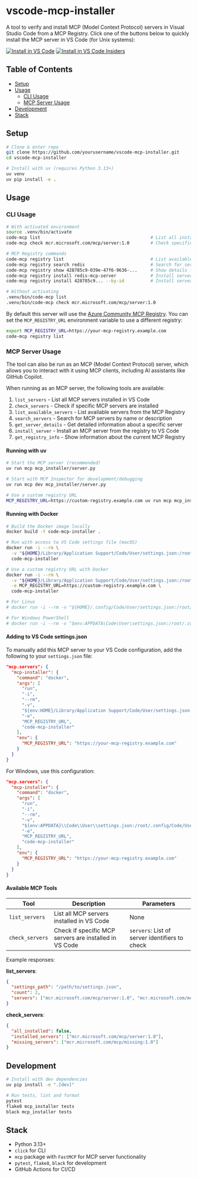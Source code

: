 # vscode-mcp-installer

A tool to verify and install MCP (Model Context Protocol) servers in Visual Studio Code from a MCP Registry. Click one of the buttons below to quickly install the MCP server in VS Code (for Unix systems):

[![Install in VS Code](https://img.shields.io/badge/VS_Code-Docker-0098FF?style=flat-square&logo=visualstudiocode&logoColor=white)](https://vscode.dev/redirect/mcp/install?name=mcp-installer&config=%7B%22command%22%3A%22docker%22%2C%22args%22%3A%5B%22run%22%2C%22-i%22%2C%22--rm%22%2C%22-v%22%2C%22%24%7Benv%3AHOME%7D%2FLibrary%2FApplication%20Support%2FCode%2FUser%2Fsettings.json%3A%2Froot%2F.config%2FCode%2FUser%2Fsettings.json%3Aro%22%2C%22code-mcp-installer%22%5D%7D) [![Install in VS Code Insiders](https://img.shields.io/badge/VS_Code_Insiders-Docker-24bfa5?style=flat-square&logo=visualstudiocode&logoColor=white)](https://insiders.vscode.dev/redirect/mcp/install?name=mcp-installer&config=%7B%22command%22%3A%22docker%22%2C%22args%22%3A%5B%22run%22%2C%22-i%22%2C%22--rm%22%2C%22-v%22%2C%22%24%7Benv%3AHOME%7D%2FLibrary%2FApplication%20Support%2FCode%2FUser%2Fsettings.json%3A%2Froot%2F.config%2FCode%2FUser%2Fsettings.json%3Aro%22%2C%22code-mcp-installer%22%5D%7D&quality=insiders)

## Table of Contents

- [Setup](#setup)
- [Usage](#usage)
  - [CLI Usage](#cli-usage)
  - [MCP Server Usage](#mcp-server-usage)
- [Development](#development)
- [Stack](#stack)

## Setup

```zsh
# Clone & enter repo
git clone https://github.com/yourusername/vscode-mcp-installer.git
cd vscode-mcp-installer

# Install with uv (requires Python 3.13+)
uv venv
uv pip install -e .
```

## Usage

### CLI Usage

```zsh
# With activated environment
source .venv/bin/activate
code-mcp list                                          # List all installed MCP servers
code-mcp check mcr.microsoft.com/mcp/server:1.0        # Check specific server(s)

# MCP Registry commands
code-mcp registry list                                 # List available servers from registry
code-mcp registry search redis                         # Search for servers with "redis" as exact name/or inside the description
code-mcp registry show 428785c9-039e-47f6-9636-...     # Show details for a specific server
code-mcp registry install redis-mcp-server             # Install server by name
code-mcp registry install 428785c9... --by-id          # Install server by ID

# Without activating
.venv/bin/code-mcp list
.venv/bin/code-mcp check mcr.microsoft.com/mcp/server:1.0
```

By default this server will use the [Azure Community MCP Registry](https://demo.registry.azure-mcp.net). You can set the `MCP_REGISTRY_URL` environment variable to use a different registry:

```zsh
export MCP_REGISTRY_URL=https://your-mcp-registry.example.com
code-mcp registry list
```

### MCP Server Usage

The tool can also be run as an MCP (Model Context Protocol) server, which allows you to interact with it using MCP clients, including AI assistants like GitHub Copilot.

When running as an MCP server, the following tools are available:

1. `list_servers` - List all MCP servers installed in VS Code
2. `check_servers` - Check if specific MCP servers are installed
3. `list_available_servers` - List available servers from the MCP Registry
4. `search_servers` - Search for MCP servers by name or description
5. `get_server_details` - Get detailed information about a specific server
6. `install_server` - Install an MCP server from the registry to VS Code
7. `get_registry_info` - Show information about the current MCP Registry

#### Running with uv

```zsh
# Start the MCP server (recommended)
uv run mcp mcp_installer/server.py

# Start with MCP Inspector for development/debugging
uv run mcp dev mcp_installer/server.py

# Use a custom registry URL
MCP_REGISTRY_URL=https://custom-registry.example.com uv run mcp mcp_installer/server.py
```

#### Running with Docker

```zsh
# Build the Docker image locally
docker build -t code-mcp-installer .

# Run with access to VS Code settings file (macOS)
docker run -i --rm \
  -v "${HOME}/Library/Application Support/Code/User/settings.json:/root/.config/Code/User/settings.json:ro" \
  code-mcp-installer

# Use a custom registry URL with Docker
docker run -i --rm \
  -v "${HOME}/Library/Application Support/Code/User/settings.json:/root/.config/Code/User/settings.json:ro" \
  -e MCP_REGISTRY_URL=https://custom-registry.example.com \
  code-mcp-installer

# For Linux
# docker run -i --rm -v "${HOME}/.config/Code/User/settings.json:/root/.config/Code/User/settings.json:ro" code-mcp-installer

# For Windows PowerShell
# docker run -i --rm -v "$env:APPDATA\Code\User\settings.json:/root/.config/Code/User/settings.json:ro" code-mcp-installer
```

#### Adding to VS Code settings.json

To manually add this MCP server to your VS Code configuration, add the following to your `settings.json` file:

```json
"mcp.servers": {
  "mcp-installer": {
    "command": "docker",
    "args": [
      "run",
      "-i",
      "--rm",
      "-v",
      "${env:HOME}/Library/Application Support/Code/User/settings.json:/root/.config/Code/User/settings.json:ro",
      "-e",
      "MCP_REGISTRY_URL",
      "code-mcp-installer"
    ],
    "env": {
      "MCP_REGISTRY_URL": "https://your-mcp-registry.example.com"
    }
  }
}
```

For Windows, use this configuration:

```json
"mcp.servers": {
  "mcp-installer": {
    "command": "docker",
    "args": [
      "run",
      "-i",
      "--rm",
      "-v",
      "${env:APPDATA}\\Code\\User\\settings.json:/root/.config/Code/User/settings.json:ro",
      "-e",
      "MCP_REGISTRY_URL",
      "code-mcp-installer"
    ],
    "env": {
      "MCP_REGISTRY_URL": "https://your-mcp-registry.example.com"
    }
  }
}
```

#### Available MCP Tools

| Tool | Description | Parameters |
|------|-------------|------------|
| `list_servers` | List all MCP servers installed in VS Code | None |
| `check_servers` | Check if specific MCP servers are installed in VS Code | `servers`: List of server identifiers to check |

Example responses:

**list_servers**:
```json
{
  "settings_path": "/path/to/settings.json",
  "count": 2,
  "servers": ["mcr.microsoft.com/mcp/server:1.0", "mcr.microsoft.com/mcp/other:2.0"]
}
```

**check_servers**:
```json
{
  "all_installed": false,
  "installed_servers": ["mcr.microsoft.com/mcp/server:1.0"],
  "missing_servers": ["mcr.microsoft.com/mcp/missing:1.0"]
}
```

## Development

```zsh
# Install with dev dependencies
uv pip install -e ".[dev]"

# Run tests, lint and format
pytest
flake8 mcp_installer tests
black mcp_installer tests
```

## Stack
- Python 3.13+
- `click` for CLI
- `mcp` package with `FastMCP` for MCP server functionality
- `pytest`, `flake8`, `black` for development
- GitHub Actions for CI/CD
